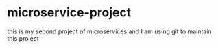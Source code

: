 # microservice-project
this is my second project of microservices and I am using git to maintain this project
